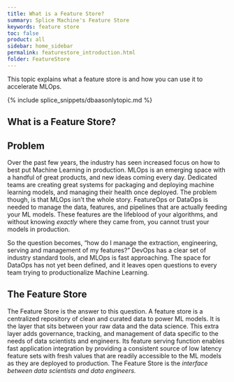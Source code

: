 ```yaml
---
title: What is a Feature Store?
summary: Splice Machine's Feature Store
keywords: feature store
toc: false
product: all
sidebar: home_sidebar
permalink: featurestore_introduction.html
folder: FeatureStore
---
```

<section>
<div class="TopicContent" data-swiftype-index="true" markdown="1">

This topic explains what a feature store is and how you can use it to accelerate MLOps.

{% include splice_snippets/dbaasonlytopic.md %}

# What is a Feature Store?

## Problem
Over the past few years, the industry has seen increased focus on how to best put Machine Learning in production. MLOps is an emerging space with a handful of great products, and new ideas coming every day. Dedicated teams are creating great systems for packaging and deploying machine learning models, and managing their health once deployed. The problem though, is that MLOps isn’t the whole story. FeatureOps or DataOps is needed to manage the data, features, and pipelines that are actually feeding your ML models. These features are the lifeblood of your algorithms, and without knowing *exactly* where they came from, you cannot trust your models in production.

So the question becomes, “how do I manage the extraction, engineering, serving and management of my features?” DevOps has a clear set of industry standard tools, and MLOps is fast approaching. The space for DataOps has not yet been defined, and it leaves open questions to every team trying to productionalize Machine Learning.

## The Feature Store

The Feature Store is the answer to this question. A feature store is a centralized repository of clean and curated data to power ML models. It is the layer that sits between your raw data and the data science. This extra layer adds governance, tracking, and management of data specific to the needs of data scientists and engineers. Its feature serving function enables fast application integration by providing a consistent source of low latency feature sets with fresh values that are readily accessible to the ML models as they are deployed to production.  The Feature Store is the *interface between data scientists and data engineers.*

</div>
</section>
